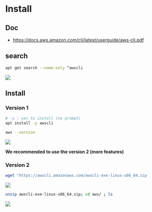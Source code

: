 # Install

## Doc
* https://docs.aws.amazon.com/cli/latest/userguide/aws-cli.pdf

## search
````Bash
apt get search --name-only ^awscli
````
[<img src="https://i.imgur.com/wgLSQsJ.png">](https://i.imgur.com/wgLSQsJ.png)

## Install
### Version 1
````Bash
# -y : yes to install (no prompt)
apt install -y awscli
````
````Bash
aws --version
````
[<img src="https://i.imgur.com/2ywexVo.png">](https://i.imgur.com/2ywexVo.png)

**We recommended to use the version 2 (more features)**

### Version 2
````Bash
wget "https://awscli.amazonaws.com/awscli-exe-linux-x86_64.zip
````
[<img src="https://i.imgur.com/9QVhp2q.png">](https://i.imgur.com/9QVhp2q.png)

```Bash
unzip awscli-exe-linux-x86_64.zip; cd aws/ ; ls
```
[<img src="https://i.imgur.com/rblYsLv.png">](https://i.imgur.com/rblYsLv.png)
